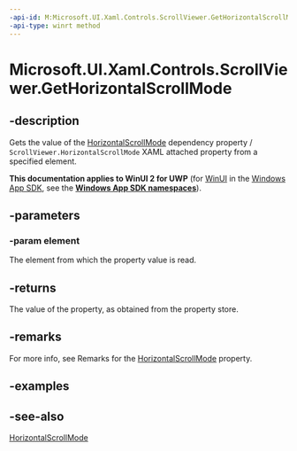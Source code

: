 ```yaml
---
-api-id: M:Microsoft.UI.Xaml.Controls.ScrollViewer.GetHorizontalScrollMode(Microsoft.UI.Xaml.DependencyObject)
-api-type: winrt method
---
```


<!-- Method syntax
public Windows.UI.Xaml.Controls.ScrollMode GetHorizontalScrollMode(Windows.UI.Xaml.DependencyObject element)
-->

# Microsoft.UI.Xaml.Controls.ScrollViewer.GetHorizontalScrollMode

## -description
Gets the value of the [HorizontalScrollMode](scrollviewer_horizontalscrollmode.md) dependency property / `ScrollViewer.HorizontalScrollMode` XAML attached property from a specified element.

**This documentation applies to WinUI 2 for UWP** (for [WinUI](/windows/apps/winui/winui3/) in the [Windows App SDK](/windows/apps/windows-app-sdk/), see the **[Windows App SDK namespaces](/windows/windows-app-sdk/api/winrt/)**).

## -parameters
### -param element
The element from which the property value is read.

## -returns
The value of the property, as obtained from the property store.

## -remarks
For more info, see Remarks for the [HorizontalScrollMode](scrollviewer_horizontalscrollmode.md) property.

## -examples

## -see-also
[HorizontalScrollMode](scrollviewer_horizontalscrollmode.md)
